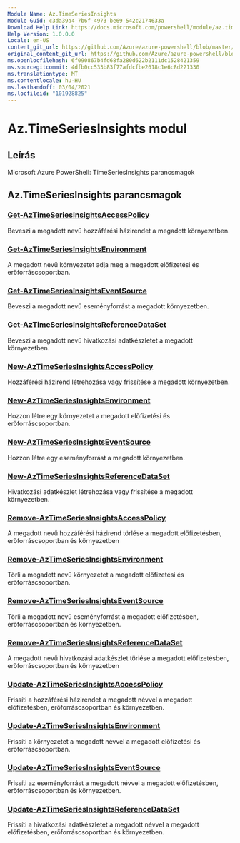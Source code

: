 ```yaml
---
Module Name: Az.TimeSeriesInsights
Module Guid: c3da39a4-7b6f-4973-be69-542c2174633a
Download Help Link: https://docs.microsoft.com/powershell/module/az.timeseriesinsights
Help Version: 1.0.0.0
Locale: en-US
content_git_url: https://github.com/Azure/azure-powershell/blob/master/src/TimeSeriesInsights/help/Az.TimeSeriesInsights.md
original_content_git_url: https://github.com/Azure/azure-powershell/blob/master/src/TimeSeriesInsights/help/Az.TimeSeriesInsights.md
ms.openlocfilehash: 6f090867b4fd68fa280d622b2111dc1528421359
ms.sourcegitcommit: 4dfb0cc533b83f77afdcfbe2618c1e6c8d221330
ms.translationtype: MT
ms.contentlocale: hu-HU
ms.lasthandoff: 03/04/2021
ms.locfileid: "101928825"
---
```

# Az.TimeSeriesInsights modul
## Leírás
Microsoft Azure PowerShell: TimeSeriesInsights parancsmagok

## Az.TimeSeriesInsights parancsmagok
### [Get-AzTimeSeriesInsightsAccessPolicy](Get-AzTimeSeriesInsightsAccessPolicy.md)
Beveszi a megadott nevű hozzáférési házirendet a megadott környezetben.

### [Get-AzTimeSeriesInsightsEnvironment](Get-AzTimeSeriesInsightsEnvironment.md)
A megadott nevű környezetet adja meg a megadott előfizetési és erőforráscsoportban.

### [Get-AzTimeSeriesInsightsEventSource](Get-AzTimeSeriesInsightsEventSource.md)
Beveszi a megadott nevű eseményforrást a megadott környezetben.

### [Get-AzTimeSeriesInsightsReferenceDataSet](Get-AzTimeSeriesInsightsReferenceDataSet.md)
Beveszi a megadott nevű hivatkozási adatkészletet a megadott környezetben.

### [New-AzTimeSeriesInsightsAccessPolicy](New-AzTimeSeriesInsightsAccessPolicy.md)
Hozzáférési házirend létrehozása vagy frissítése a megadott környezetben.

### [New-AzTimeSeriesInsightsEnvironment](New-AzTimeSeriesInsightsEnvironment.md)
Hozzon létre egy környezetet a megadott előfizetési és erőforráscsoportban.

### [New-AzTimeSeriesInsightsEventSource](New-AzTimeSeriesInsightsEventSource.md)
Hozzon létre egy eseményforrást a megadott környezetben.

### [New-AzTimeSeriesInsightsReferenceDataSet](New-AzTimeSeriesInsightsReferenceDataSet.md)
Hivatkozási adatkészlet létrehozása vagy frissítése a megadott környezetben.

### [Remove-AzTimeSeriesInsightsAccessPolicy](Remove-AzTimeSeriesInsightsAccessPolicy.md)
A megadott nevű hozzáférési házirend törlése a megadott előfizetésben, erőforráscsoportban és környezetben

### [Remove-AzTimeSeriesInsightsEnvironment](Remove-AzTimeSeriesInsightsEnvironment.md)
Törli a megadott nevű környezetet a megadott előfizetési és erőforráscsoportban.

### [Remove-AzTimeSeriesInsightsEventSource](Remove-AzTimeSeriesInsightsEventSource.md)
Törli a megadott nevű eseményforrást a megadott előfizetésben, erőforráscsoportban és környezetben.

### [Remove-AzTimeSeriesInsightsReferenceDataSet](Remove-AzTimeSeriesInsightsReferenceDataSet.md)
A megadott nevű hivatkozási adatkészlet törlése a megadott előfizetésben, erőforráscsoportban és környezetben

### [Update-AzTimeSeriesInsightsAccessPolicy](Update-AzTimeSeriesInsightsAccessPolicy.md)
Frissíti a hozzáférési házirendet a megadott névvel a megadott előfizetésben, erőforráscsoportban és környezetben.

### [Update-AzTimeSeriesInsightsEnvironment](Update-AzTimeSeriesInsightsEnvironment.md)
Frissíti a környezetet a megadott névvel a megadott előfizetési és erőforráscsoportban.

### [Update-AzTimeSeriesInsightsEventSource](Update-AzTimeSeriesInsightsEventSource.md)
Frissíti az eseményforrást a megadott névvel a megadott előfizetésben, erőforráscsoportban és környezetben.

### [Update-AzTimeSeriesInsightsReferenceDataSet](Update-AzTimeSeriesInsightsReferenceDataSet.md)
Frissíti a hivatkozási adatkészletet a megadott névvel a megadott előfizetésben, erőforráscsoportban és környezetben.

